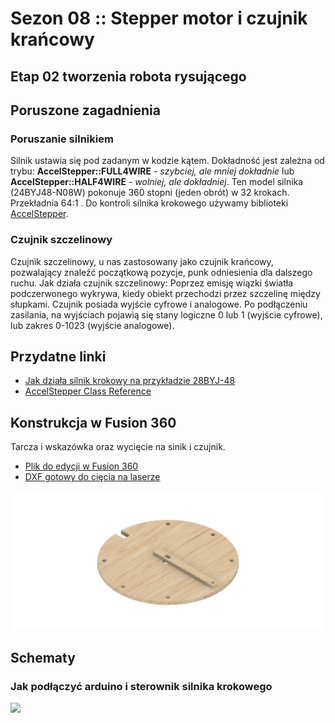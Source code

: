 # Sezon 08 :: Stepper motor i czujnik krańcowy
## Etap 02 tworzenia robota rysującego

## Poruszone zagadnienia

### Poruszanie silnikiem 
Silnik ustawia się pod zadanym w kodzie kątem. Dokładność jest zależna od trybu: **AccelStepper::FULL4WIRE** - *szybciej, ale mniej dokładnie* lub **AccelStepper::HALF4WIRE** - *wolniej, ale dokładniej*. Ten model silnika (24BYJ48-N08W) pokonuje 360 stopni (jeden obrót) w 32 krokach. Przekładnia 64:1 . Do kontroli silnika krokowego używamy biblioteki [AccelStepper](http://www.airspayce.com/mikem/arduino/AccelStepper/classAccelStepper.html).

### Czujnik szczelinowy
Czujnik szczelinowy, u nas zastosowany jako czujnik krańcowy, pozwalający znaleźć początkową pozycje, punk odniesienia dla dalszego ruchu. 
Jak działa czujnik szczelinowy: Poprzez emisję wiązki światła podczerwonego wykrywa, kiedy obiekt przechodzi przez szczelinę między słupkami. Czujnik posiada wyjście cyfrowe i analogowe. Po podłączeniu zasilania, na wyjściach pojawią się stany logiczne 0 lub 1 (wyjście cyfrowe), lub zakres 0-1023 (wyjście analogowe).

## Przydatne linki
- [Jak działa silnik krokowy na przykładzie 28BYJ-48](https://youtu.be/B86nqDRskVU)
- [AccelStepper Class Reference](http://www.airspayce.com/mikem/arduino/AccelStepper/classAccelStepper.html)

## Konstrukcja w Fusion 360
Tarcza i wskazówka oraz wycięcie na sinik i czujnik.
- [Plik do edycji w Fusion 360](https://a360.co/2NCbt8u) 
- [DXF gotowy do cięcia na laserze](tarczaR14.dxf)

![](tarcza.png)

## Schematy

### Jak podłączyć arduino i sterownik silnika krokowego
![](https://coeleveld.com/wp-content/uploads/2016/10/Arduino_Stepper_ULN2003A_28BYJ-48-1.jpg)